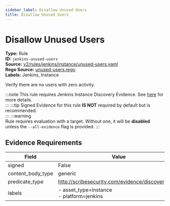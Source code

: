 ```yaml
---
sidebar_label: Disallow Unused Users
title: Disallow Unused Users
---  
```

# Disallow Unused Users  
**Type:** Rule  
**ID:** `jenkins-unused-users`  
**Source:** [v2/rules/jenkins/instance/unused-users.yaml](https://github.com/scribe-public/sample-policies/blob/main/v2/rules/jenkins/instance/unused-users.yaml)  
**Rego Source:** [unused-users.rego](https://github.com/scribe-public/sample-policies/blob/main/v2/rules/jenkins/instance/unused-users.rego)  
**Labels:** Jenkins, Instance  

Verify there are no users with zero activity.

:::note 
This rule requires Jenkins Instance Discovery Evidence. See [here](https://deploy-preview-299--scribe-security.netlify.app/docs/platforms/discover#jenkins-discovery) for more details.  
::: 
:::tip 
Signed Evidence for this rule **IS NOT** required by default but is recommended.  
::: 
:::warning  
Rule requires evaluation with a target. Without one, it will be **disabled** unless the `--all-evidence` flag is provided.
::: 

## Evidence Requirements  
| Field | Value |
|-------|-------|
| signed | False |
| content_body_type | generic |
| predicate_type | http://scribesecurity.com/evidence/discovery/v0.1 |
| labels | - asset_type=instance<br/>- platform=jenkins |

